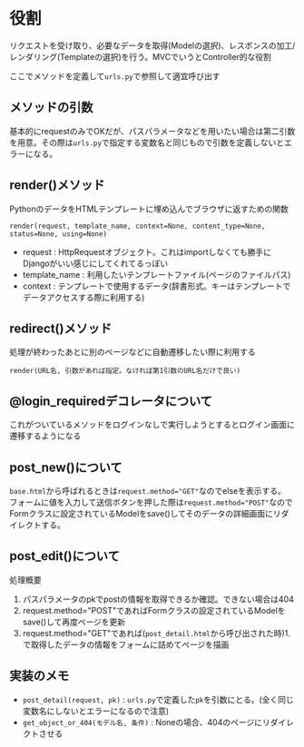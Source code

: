 # 役割
リクエストを受け取り、必要なデータを取得(Modelの選択)、レスポンスの加工/レンダリング(Templateの選択)を行う。MVCでいうとController的な役割

ここでメソッドを定義して`urls.py`で参照して適宜呼び出す

## メソッドの引数
基本的にrequestのみでOKだが、パスパラメータなどを用いたい場合は第二引数を用意。その際は`urls.py`で指定する変数名と同じもので引数を定義しないとエラーになる。

## render()メソッド
PythonのデータをHTMLテンプレートに埋め込んでブラウザに返すための関数
```
render(request, template_name, context=None, content_type=None, status=None, using=None)
```
- request : HttpRequestオブジェクト。これはimportしなくても勝手にDjangoがいい感じにしてくれてるっぽい
- template_name : 利用したいテンプレートファイル(ページのファイルパス)
- context : テンプレートで使用するデータ(辞書形式。キーはテンプレートでデータアクセスする際に利用する)

## redirect()メソッド
処理が終わったあとに別のページなどに自動遷移したい際に利用する
```
render(URL名, 引数があれば指定。なければ第1引数のURL名だけで良い)
```

## @login_requiredデコレータについて
これがついているメソッドをログインなしで実行しようとするとログイン画面に遷移するようになる

## post_new()について
`base.html`から呼ばれるときは`request.method="GET"`なのでelseを表示する。<br>
フォームに値を入力して送信ボタンを押した際は`request.method="POST"`なのでFormクラスに設定されているModelをsave()してそのデータの詳細画面にリダイレクトする。

## post_edit()について
処理概要
1. パスパラメータのpkでpostの情報を取得できるか確認。できない場合は404
2. request.method="POST"であればFormクラスの設定されているModelをsave()して再度ページを更新
3. request.method="GET"であれば(`post_detail.html`から呼び出された時)1.で取得したデータの情報をフォームに詰めてページを描画


## 実装のメモ
- `post_detail(request, pk)` : `urls.py`で定義した`pk`を引数にとる。(全く同じ変数名にしないとエラーになるので注意)
- `get_object_or_404(モデル名, 条件)` : Noneの場合、404のページにリダイレクトさせる